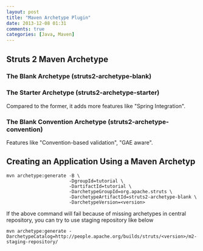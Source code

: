 ```yaml
---
layout: post
title: "Maven Archetype Plugin"
date: 2013-12-08 01:31
comments: true
categories: [Java, Maven]
---
```



## Struts 2 Maven Archetype

### The Blank Archetype (struts2-archetype-blank)

### The Starter Archetype (struts2-archetype-starter)

Compared to the former, it adds more features like "Spring Integration".

### The Blank Convention Archetype (struts2-archetype-convention)

Features like "Convention-based validation", "GAE aware".

## Creating an Application Using a Maven Archetyp

```
mvn archetype:generate -B \
                       -DgroupId=tutorial \
                       -DartifactId=tutorial \
                       -DarchetypeGroupId=org.apache.struts \
                       -DarchetypeArtifactId=struts2-archetype-blank \
                       -DarchetypeVersion=<version>
```

If the above command will fail because of missing archetypes in central repository, you can try to use staging repository like below

```
mvn archetype:generate -DarchetypeCatalog=http://people.apache.org/builds/struts/<version>/m2-staging-repository/
```
